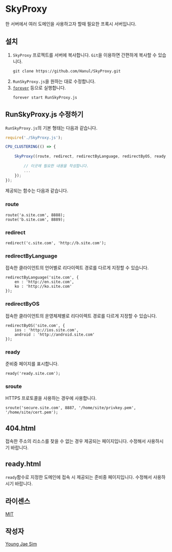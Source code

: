 # SkyProxy
한 서버에서 여러 도메인을 사용하고자 할때 필요한 프록시 서버입니다.

## 설치
1. `SkyProxy` 프로젝트를 서버에 복사합니다. `Git`을 이용하면 간편하게 복사할 수 있습니다.
    ```
    git clone https://github.com/Hanul/SkyProxy.git
    ```
2. `RunSkyProxy.js`을 원하는 대로 수정합니다.
3. [`forever`](https://www.npmjs.com/package/forever) 등으로 실행합니다.
    ```
    forever start RunSkyProxy.js
    ```

## RunSkyProxy.js 수정하기
`RunSkyProxy.js`의 기본 형태는 다음과 같습니다.
```javascript
require('./SkyProxy.js');

CPU_CLUSTERING(() => {
	
	SkyProxy((route, redirect, redirectByLanguage, redirectByOS, ready, sroute) => {
		
		// 이곳에 필요한 내용을 작성합니다.
		...
	});
});
```
제공되는 함수는 다음과 같습니다.

### route
```
route('a.site.com', 8888);
route('b.site.com', 8889);
```

### redirect
```
redirect('c.site.com', 'http://b.site.com');
```

### redirectByLanguage
접속한 클라이언트의 언어별로 리다이렉트 경로를 다르게 지정할 수 있습니다.
```
redirectByLanguage('site.com', {
	en : 'http://en.site.com',
	ko : 'http://ko.site.com'
});
```

### redirectByOS
접속한 클라이언트의 운영체제별로 리다이렉트 경로를 다르게 지정할 수 있습니다.
```
redirectByOS('site.com', {
	ios : 'http://ios.site.com',
	android : 'http://android.site.com'
});
```

### ready
준비중 페이지를 표시합니다.
```
ready('ready.site.com');
```

### sroute
HTTPS 프로토콜을 사용하는 경우에 사용합니다.
```
sroute('secure.site.com', 8887, '/home/site/privkey.pem', '/home/site/cert.pem');
```

## 404.html
접속한 주소의 리소스를 찾을 수 없는 경우 제공되는 페이지입니다. 수정해서 사용하시기 바랍니다.

## ready.html
`ready`함수로 지정한 도메인에 접속 시 제공되는 준비중 페이지입니다. 수정해서 사용하시기 바랍니다.

## 라이센스
[MIT](LICENSE)

## 작성자
[Young Jae Sim](https://github.com/Hanul)